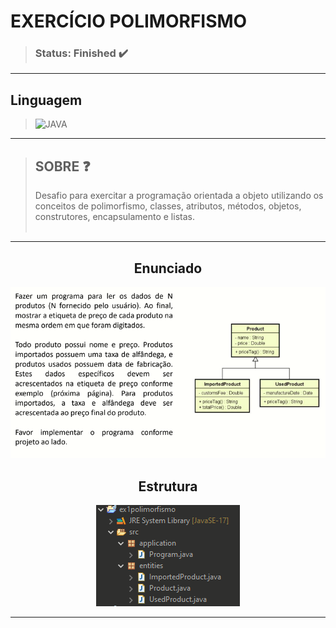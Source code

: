 # EXERCÍCIO POLIMORFISMO

>### Status: Finished ✔️

---

## Linguagem
> <img align-itens="center" alt="JAVA" src="https://img.shields.io/badge/Java-ED8B00?style=for-the-badge&logo=java&logoColor=white"/>

---

>## SOBRE ❓
> Desafio para exercitar a programação orientada a objeto utilizando os conceitos de polimorfismo, classes, atributos, métodos, objetos, construtores, encapsulamento e listas.<br><br>

---

<div align="center" >

## Enunciado 


<img src="https://github.com/Leothurm/ex1Polimorfismo-Java/blob/main/img/EnunciadoPolimorfismo.PNG">


## Estrutura

<img src="https://github.com/Leothurm/ex1Polimorfismo-Java/blob/main/img/Estrutura.PNG">

</div>


---
